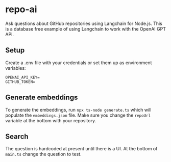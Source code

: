 # repo-ai
Ask questions about GitHub repositories using Langchain for Node.js. This is a database free example of using Langchain to work with the OpenAI GPT API.

## Setup

Create a .env file with your credentials or set them up as environment variables:

```
OPENAI_API_KEY=
GITHUB_TOKEN=
```

## Generate embeddings

To generate the embeddings, run `npx ts-node generate.ts` which will populate the `embeddings.json` file. Make sure you change the `repoUrl` variable at the bottom with your repository.

## Search

The question is hardcoded at present until there is a UI. At the bottom of `main.ts` change the question to test.